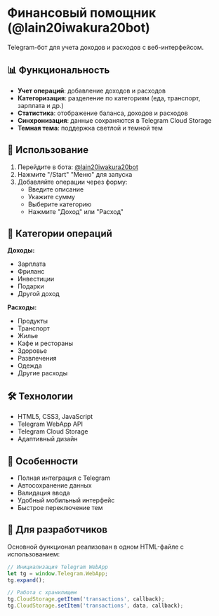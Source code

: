 # Финансовый помощник (@lain20iwakura20bot)

Telegram-бот для учета доходов и расходов с веб-интерфейсом.

## 📊 Функциональность

- **Учет операций**: добавление доходов и расходов
- **Категоризация**: разделение по категориям (еда, транспорт, зарплата и др.)
- **Статистика**: отображение баланса, доходов и расходов
- **Синхронизация**: данные сохраняются в Telegram Cloud Storage
- **Темная тема**: поддержка светлой и темной тем

## 🚀 Использование

1. Перейдите в бота: [@lain20iwakura20bot](https://t.me/lain20iwakura20bot)
2. Нажмите "/Start" "Меню" для запуска
3. Добавляйте операции через форму:
   - Введите описание
   - Укажите сумму
   - Выберите категорию
   - Нажмите "Доход" или "Расход"

## 📁 Категории операций

**Доходы:**
- Зарплата
- Фриланс
- Инвестиции
- Подарки
- Другой доход

**Расходы:**
- Продукты
- Транспорт
- Жилье
- Кафе и рестораны
- Здоровье
- Развлечения
- Одежда
- Другие расходы

## 🛠️ Технологии

- HTML5, CSS3, JavaScript
- Telegram WebApp API
- Telegram Cloud Storage
- Адаптивный дизайн

## 📱 Особенности

- Полная интеграция с Telegram
- Автосохранение данных
- Валидация ввода
- Удобный мобильный интерфейс
- Быстрое переключение тем

## 🔧 Для разработчиков

Основной функционал реализован в одном HTML-файле с использованием:

```javascript
// Инициализация Telegram WebApp
let tg = window.Telegram.WebApp;
tg.expand();

// Работа с хранилищем
tg.CloudStorage.getItem('transactions', callback);
tg.CloudStorage.setItem('transactions', data, callback);
